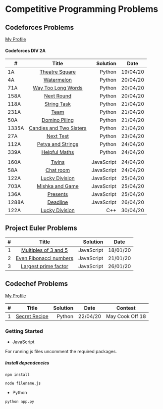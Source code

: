 # Competitive Programming Problems

## Codeforces Problems

[My Profile](https://codeforces.com/profile/veryogita)

#### Codeforces DIV 2A

| #     |                                  Title                                   |   Solution | Date     |
| ----- | :----------------------------------------------------------------------: | ---------: | -------- |
| 1A    |     [Theatre Square](https://codeforces.com/problemset/problem/1/A)      |     Python | 19/04/20 |
| 4A    |       [Watermelon](https://codeforces.com/problemset/problem/4/A)        |     Python | 20/04/20 |
| 71A   |   [Way Too Long Words](https://codeforces.com/problemset/problem/71/A)   |     Python | 20/04/20 |
| 158A  |      [Next Round](https://codeforces.com/problemset/problem/158/A)       |     Python | 20/04/20 |
| 118A  |      [String Task](https://codeforces.com/problemset/problem/118/A)      |     Python | 21/04/20 |
| 231A  |         [Team](https://codeforces.com/problemset/problem/231/A)          |     Python | 21/04/20 |
| 50A   |     [Domino Piling](https://codeforces.com/problemset/problem/50/A)      |     Python | 21/04/20 |
| 1335A | [Candies and Two Sisters](https://codeforces.com/contest/1335/problem/A) |     Python | 21/04/20 |
| 27A   |        [Next Test](http://codeforces.com/problemset/problem/27/A)        |     Python | 23/04/20 |
| 112A  |   [Petya and Strings](https://codeforces.com/problemset/problem/112/A)   |     Python | 24/04/20 |
| 339A  |     [Helpful Maths](https://codeforces.com/problemset/problem/339/A)     |     Python | 24/04/20 |
|       |                                                                          |            |          |
| 160A  |          [Twins](https://codeforces.com/contest/160/problem/A)           | JavaScript | 24/04/20 |
| 58A   |         [Chat room](https://codeforces.com/contest/58/problem/A)         | JavaScript | 24/04/20 |
| 122A  |    [Lucky Division](https://codeforces.com/problemset/problem/122/A)     | JavaScript | 25/04/20 |
| 703A  |    [Mishka and Game](https://codeforces.com/problemset/problem/703/A)    | JavaScript | 25/04/20 |
| 136A  |       [Presents](https://codeforces.com/problemset/problem/136/A)        | JavaScript | 25/04/20 |
| 1288A |        [Deadline](https://codeforces.com/contest/1288/problem/A)         | JavaScript | 26/04/20 |
| 122A  |     [Lucky Division](http://codeforces.com/problemset/problem/122/A)     | C++        | 30/04/20 |

## Project Euler Problems

| #   |                            Title                             |   Solution | Date     |
| --- | :----------------------------------------------------------: | ---------: | -------- |
| 1   |  [Multiples of 3 and 5](https://projecteuler.net/problem=1)  | JavaScript | 18/01/20 |
| 2   | [Even Fibonacci numbers](https://projecteuler.net/problem=2) | JavaScript | 21/01/20 |
| 3   |  [Largest prime factor](https://projecteuler.net/problem=3)  | JavaScript | 26/01/20 |

## Codechef Problems

[My Profile](https://www.codechef.com/users/yogi_coder)

| #   |                               Title                                | Solution | Date     | Contest         |
| --- | :----------------------------------------------------------------: | -------: | -------- | --------------- |
| 1   | [Secret Recipe](https://www.codechef.com/COOK94B/problems/CHEFRUN) |   Python | 22/04/20 | May Cook Off 18 |

### Getting Started

- JavaScript

For running js files uncomment the required packages.

##### Install dependencies

`npm install`

`node filename.js`

- Python

`python app.py`
